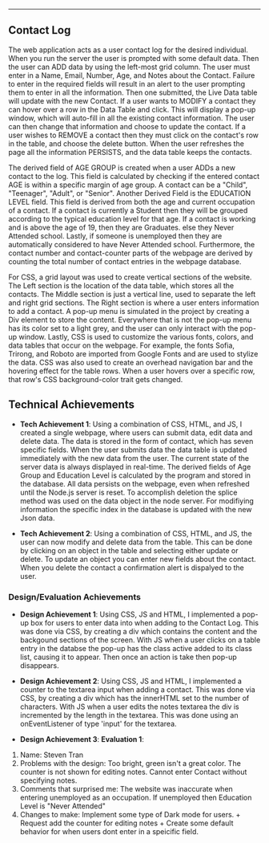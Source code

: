 ---

## Contact Log
The web application acts as a user contact log for the desired individual. When you run the server the user is prompted with some default data. Then the user can ADD data by using the left-most grid column. The user must enter in a Name, Email, Number, Age, and Notes about the Contact. Failure to enter in the required fields will result in an alert to the user prompting them to enter in all the information. Then one submitted, the Live Data table will update with the new Contact. If a user wants to MODIFY a contact they can hover over a row in the Data Table and click. This will display a pop-up window, which will auto-fill in all the existing contact information. The user can then change that information and choose to update the contact. If a user wishes to REMOVE a contact then they must click on the contact's row in the table, and choose the delete button. When the user refreshes the page all the information PERSISTS, and the data table keeps the contacts. 

The derived field of AGE GROUP is created when a user ADDs a new contact to the log. This field is calculated by checking if the entered contact AGE is within a specific margin of age group. A contact can be a "Child", "Teenager", "Adult", or "Senior". Another Derived Field is the EDUCATION LEVEL field. This field is derived from both the age and current occupation of a contact. If a contact is currently a Student then they will be grouped according to the typical education level for that age. If a contact is working and is above the age of 19, then they are Graduates. else they Never Attended school. Lastly, if someone is unemployed then they are automatically considered to have Never Attended school. Furthermore, the contact number and contact-counter parts of the webpage are derived by counting the total number of contact entries in the webpage database.

For CSS, a grid layout was used to create vertical sections of the website. The Left section is the location of the data table, which stores all the contacts. The Middle section is just a vertical line, used to separate the left and right grid sections. The Right section is where a user enters information to add a contact. A pop-up menu is simulated in the project by creating a Div element to store the content. Everywhere that is not the pop-up menu has its color set to a light grey, and the user can only interact with the pop-up window. Lastly, CSS is used to customize the various fonts, colors, and data tables that occur on the webpage. For example, the fonts Sofia, Trirong, and Roboto are imported from Google Fonts and are used to stylize the data. CSS was also used to create an overhead navigation bar and the hovering effect for the table rows. When a user hovers over a specific row, that row's CSS background-color trait gets changed. 

## Technical Achievements
- **Tech Achievement 1**: Using a combination of CSS, HTML, and JS, I created a single webpage, where users can submit data, edit data and delete data. The data is stored in the form of contact, which has seven specific fields. When the user submits data the data table is updated immediately with the new data from the user. The current state of the server data is always displayed in real-time. The derived fields of Age Group and Education Level is calculated by the program and stored in the database. All data persists on the webpage, even when refreshed until the Node.js server is reset. To accomplish deletion the splice method was used on the data object in the node server. For modifiying information the specific index in the database is updated with the new Json data.

- **Tech Achievement 2**: Using a combination of CSS, HTML, and JS, the user can now modify and delete data from the table. This can be done by clicking on an object in the table and selecting either update or delete. To update an object you can enter new fields about the contact. When you delete the contact a confirmation alert is dispalyed to the user.

### Design/Evaluation Achievements
- **Design Achievement 1**: Using CSS, JS and HTML, I implemented a pop-up box for users to enter data into when adding to the Contact Log. This was done via CSS, by creating a div which contains the content and the backgound sections of the screen. With JS when a user clicks on a table entry in the databse the pop-up has the class active added to its class list, causing it to appear. Then once an action is take then pop-up disappears.

- **Design Achievement 2**: Using CSS, JS and HTML, I implemented a counter to the textarea input when adding a contact. This was done via CSS, by creating a div which has the innerHTML set to the number of characters. With JS when a user edits the notes textarea the div is incremented by the length in the textarea. This was done using an onEventListener of type 'input' for the textarea.

- **Design Achievement 3**: 
**Evaluation 1**:
 1. Name: Steven Tran
 2. Problems with the design: Too bright, green isn't a great color. The counter is not shown for editing notes. Cannot enter Contact without specifying notes.
 3. Comments that surprised me: The website was inaccurate when entering unemployed as an occupation. If unemployed then Education Level is "Never Attended" 
 4. Changes to make: Implement some type of Dark mode for users. + Request add the counter for editing notes + Create some default behavior for when users dont enter in a speicific field.
